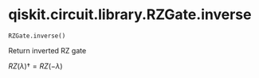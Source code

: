 # qiskit.circuit.library.RZGate.inverse

`RZGate.inverse()`

Return inverted RZ gate

$RZ(\lambda){\dagger} = RZ(-\lambda)$

